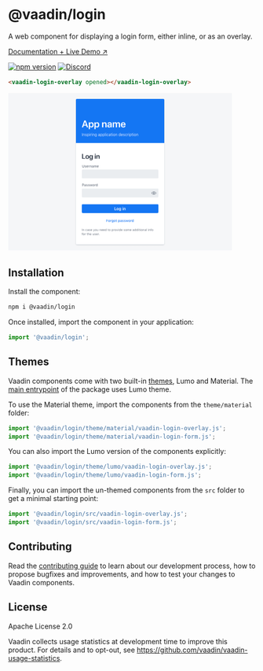# @vaadin/login

A web component for displaying a login form, either inline, or as an overlay.

[Documentation + Live Demo ↗](https://vaadin.com/docs/latest/ds/components/login)

[![npm version](https://badgen.net/npm/v/@vaadin/login)](https://www.npmjs.com/package/@vaadin/login)
[![Discord](https://img.shields.io/discord/732335336448852018?label=discord)](https://discord.gg/PHmkCKC)

```html
<vaadin-login-overlay opened></vaadin-login-overlay>
```

[<img src="https://raw.githubusercontent.com/vaadin/web-components/master/packages/login/screenshot.png" width="456" alt="Screenshot of vaadin-login-overlay">](https://vaadin.com/docs/latest/ds/components/login)

## Installation

Install the component:

```sh
npm i @vaadin/login
```

Once installed, import the component in your application:

```js
import '@vaadin/login';
```

## Themes

Vaadin components come with two built-in [themes](https://vaadin.com/docs/latest/ds/customization/using-themes), Lumo
and Material.
The [main entrypoint](https://github.com/vaadin/web-components/blob/master/packages/list-box/vaadin-list-box.js) of the
package uses Lumo theme.

To use the Material theme, import the components from the `theme/material` folder:

```js
import '@vaadin/login/theme/material/vaadin-login-overlay.js';
import '@vaadin/login/theme/material/vaadin-login-form.js';
```

You can also import the Lumo version of the components explicitly:

```js
import '@vaadin/login/theme/lumo/vaadin-login-overlay.js';
import '@vaadin/login/theme/lumo/vaadin-login-form.js';
```

Finally, you can import the un-themed components from the `src` folder to get a minimal starting point:

```js
import '@vaadin/login/src/vaadin-login-overlay.js';
import '@vaadin/login/src/vaadin-login-form.js';
```

## Contributing

Read the [contributing guide](https://vaadin.com/docs/latest/guide/contributing/overview) to learn about our development
process, how to propose bugfixes and improvements, and how to test your changes to Vaadin components.

## License

Apache License 2.0

Vaadin collects usage statistics at development time to improve this product.
For details and to opt-out, see https://github.com/vaadin/vaadin-usage-statistics.
